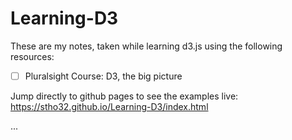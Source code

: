 # Learning-D3

These are my notes, taken while learning d3.js using the following resources: 

  - [ ] Pluralsight Course: D3, the big picture


Jump directly to github pages to see the examples live: https://stho32.github.io/Learning-D3/index.html


... 

